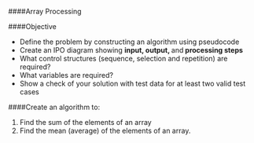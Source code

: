 ####Array Processing


####Objective
* Define the problem by constructing an algorithm using pseudocode
* Create an IPO diagram showing <strong>input, output, </strong>and<strong> processing steps</strong>
* What control structures (sequence, selection and repetition) are required?
* What variables are required?
* Show a check of your solution with test data for at least two valid test cases

####Create an algorithm to:
1. Find the sum of the elements of an array
2. Find the mean (average) of the elements of an array.


